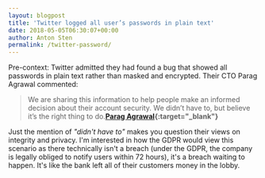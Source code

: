 ```yaml
---
layout: blogpost
title: 'Twitter logged all user’s passwords in plain text'
date: 2018-05-05T06:30:07+00:00
author: Anton Sten
permalink: /twitter-password/
---
```


Pre-context: Twitter admitted they had found a bug that showed all passwords in plain text rather than masked and encrypted. Their CTO Parag Agrawal commented: 

>We are sharing this information to help people make an informed decision about their account security. We didn’t have to, but believe it’s the right thing to do.**[Parag Agrawal](https://twitter.com/paraga/status/992135139994943488?s=21){:target="_blank"}**

Just the mention of _"didn't have to"_ makes you question their views on integrity and privacy. I'm interested in how the GDPR would view this scenario as there technically isn't a breach (under the GDPR, the company is legally obliged to notify users within 72 hours), it's a breach waiting to happen. It's like the bank left all of their customers money in the lobby. 